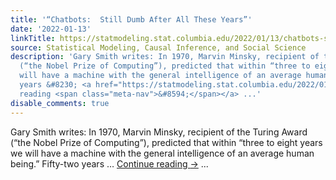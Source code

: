 ```yaml
---
title: '“Chatbots:  Still Dumb After All These Years”'
date: '2022-01-13'
linkTitle: https://statmodeling.stat.columbia.edu/2022/01/13/chatbots-still-dumb-after-all-these-years/
source: Statistical Modeling, Causal Inference, and Social Science
description: 'Gary Smith writes: In 1970, Marvin Minsky, recipient of the Turing Award
  (“the Nobel Prize of Computing”), predicted that within “three to eight years we
  will have a machine with the general intelligence of an average human being.” Fifty-two
  years &#8230; <a href="https://statmodeling.stat.columbia.edu/2022/01/13/chatbots-still-dumb-after-all-these-years/">Continue
  reading <span class="meta-nav">&#8594;</span></a> ...'
disable_comments: true
---
```

Gary Smith writes: In 1970, Marvin Minsky, recipient of the Turing Award (“the Nobel Prize of Computing”), predicted that within “three to eight years we will have a machine with the general intelligence of an average human being.” Fifty-two years &#8230; <a href="https://statmodeling.stat.columbia.edu/2022/01/13/chatbots-still-dumb-after-all-these-years/">Continue reading <span class="meta-nav">&#8594;</span></a> ...